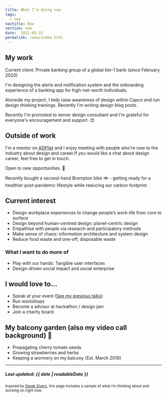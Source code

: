 ```yaml
---
title: What I’m doing now
tags:
  - nav
navtitle: Now
section: now
date:  2021-05-11
permalink: /now/index.html
---
```


## My work

Current client: Private banking group of a global tier-1 bank (since February 2020)

I'm designing the alerts and notification system and the onboarding experience of a banking app for high-net-worth individuals. 

Alonside my project, I help raise awareness of design within Capco and run design thinking trainings. Recently I'm writing design blog posts. 

Recently I'm promoted to senior design consultant and I'm grateful for everyone's encouragement and support. <span>&#128522;</span>

[comment]: # (I'm providing pro-bono consulting for the Hackney Foodbank.)


## Outside of work
[comment]: # (Outside work, I'm a UX mentor on Springboard and I enjoy meeting with my mentees 1-on-1 each week to provide technical guidance, career advice, and accountability.)

I'm a mentor on <a href="https://adplist.org/mentors/christie-lau" target="_blank">ADPlist</a> and I enjoy meeting with people who're new to the industry about design and career.If you would like a chat about design career, feel free to get in touch. 

Open to new opportunities. <span>&#128075;</span>

Recently bought a second-hand Brompton bike <span>&#128690;</span> - getting ready for a healthier post-pandemic lifestyle while reducing our carbon footprint.

## Current interest
* Design workplace experiences to change people’s work-life from core to surface
* Design beyond human-centred design: planet-centric design
* Empathise with people via research and participatory methods
* Make sense of chaos: information architecture and system design
* Reduce food waste and one-off, disposable waste

### What I want to do more of
* Play with our hands: Tangible user interfaces
* Design-driven social impact and social enterprise 

## I would love to...
* Speak at your event ([See my previous talks](/talks-and-workshops))
* Run workshops
* Become a advisor at hackathon / design jam
* Join a charity board


## My balcony garden (also my video call background) <span>&#x1f33f;</span>
+ Propagating cherry tomato seeds
+ Growing strawberries and herbs
+ Keeping a wormery on my balcony (Est. March 2019)

<hr>

##### Last updated: <time datetime="{{ date | machineDate }}">{{ date | readableDate }}</time>

<small> Inspired by <a href="https://sivers.org/nowff" target="_blank">Derek Sivers</a>, this page includes a sample of what I’m thinking about and working on right now. </small>